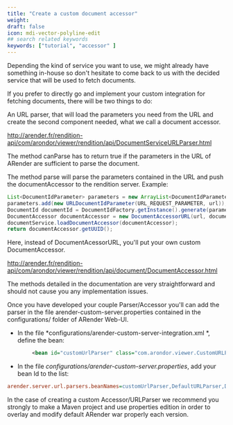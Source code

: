 ```yaml
---
title: "Create a custom document accessor"
weight: 
draft: false
icon: mdi-vector-polyline-edit
## search related keywords
keywords: ["tutorial", "accessor" ]
---
```


Depending the kind of service you want to use, we might already have
something in-house so don't hesitate to come back to us with the decided
service that will be used to fetch documents.

If you prefer to directly go and implement your custom integration for
fetching documents, there will be two things to do:

An URL parser, that will load the parameters you need from the URL and
create the second component needed, what we call a document accessor.

<http://arender.fr/rendition-api/com/arondor/viewer/rendition/api/DocumentServiceURLParser.html>

The method canParse has to return true if the parameters in the URL of
ARender are sufficient to parse the document.

The method parse will parse the parameters contained in the URL and push
the documentAccessor to the rendition server. Example:

``` java
List<DocumentIdParameter> parameters = new ArrayList<DocumentIdParameter>();
parameters.add(new URLDocumentIdParameter(URL_REQUEST_PARAMETER, url));
DocumentId documentId = DocumentIdFactory.getInstance().generate(parameters);
DocumentAccessor documentAccessor = new DocumentAccessorURL(url, documentId);
documentService.loadDocumentAccessor(documentAccessor);
return documentAccessor.getUUID();
```

Here, instead of DocumentAcessorURL, you'll put your own custom
DocumentAccessor.

<http://arender.fr/rendition-api/com/arondor/viewer/rendition/api/document/DocumentAccessor.html>

The methods detailed in the documentation are very straightforward and
should not cause you any implementation issues.

Once you have developed your couple Parser/Accessor you'll can add the
parser in the file arender-custom-server.properties contained in the configurations/ folder of ARender Web-UI.

- In the file *configurations/arender-custom-server-integration.xml *, define the bean:


```xml
        <bean id="customUrlParser" class="com.arondor.viewer.CustomURLParser" />
```


- In the file *configurations/arender-custom-server.properties*, add your bean Id
  to the list:


```cfg
arender.server.url.parsers.beanNames=customUrlParser,DefaultURLParser,DocumentIdURLParser,FileattachmentURLParser,ExternalBeanURLParser,AlterContentParser,FallbackURLParser
```


In the case of creating a custom Accessor/URLParser we recommend you
strongly to make a Maven project and use properties edition in order to
overlay and modify default ARender war properly each version.
